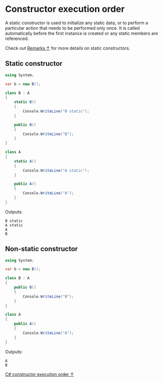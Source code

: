 # Constructor execution order

A static constructor is used to initialize any static data, or to perform a particular action that needs to be performed only once. It is called automatically before the first instance is created or any static members are referenced.

Check out [Remarks ↑](https://docs.microsoft.com/en-us/dotnet/csharp/programming-guide/classes-and-structs/static-constructors#remarks) for more details on static constructors.

## Static constructor

```csharp
using System;

var b = new B();

class B : A
{
    static B()
    {
        Console.WriteLine("B static");
    }

    public B()
    {
        Console.WriteLine("B");
    }
}

class A
{
    static A()
    {
        Console.WriteLine("A static");
    }

    public A()
    {
        Console.WriteLine("A");
    }
}
```

Outputs:

```output
B static
A static
A
B
```

## Non-static constructor

```csharp
using System;

var b = new B();

class B : A
{
    public B()
    {
        Console.WriteLine("B");
    }
}

class A
{
    public A()
    {
        Console.WriteLine("A");
    }
}
```

Outputs:

```output
A
B
```

[C# constructor execution order ↑](https://stackoverflow.com/questions/1882692/c-sharp-constructor-execution-order)
